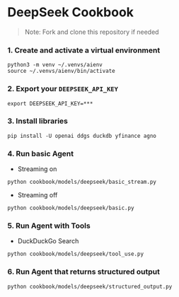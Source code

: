# DeepSeek Cookbook

> Note: Fork and clone this repository if needed

### 1. Create and activate a virtual environment

```shell
python3 -m venv ~/.venvs/aienv
source ~/.venvs/aienv/bin/activate
```

### 2. Export your `DEEPSEEK_API_KEY`

```shell
export DEEPSEEK_API_KEY=***
```

### 3. Install libraries

```shell
pip install -U openai ddgs duckdb yfinance agno
```

### 4. Run basic Agent

- Streaming on

```shell
python cookbook/models/deepseek/basic_stream.py
```

- Streaming off

```shell
python cookbook/models/deepseek/basic.py
```

### 5. Run Agent with Tools

- DuckDuckGo Search

```shell
python cookbook/models/deepseek/tool_use.py
```

### 6. Run Agent that returns structured output

```shell
python cookbook/models/deepseek/structured_output.py
```

